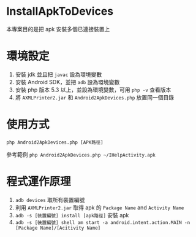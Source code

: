 InstallApkToDevices
===================

本專案目的是把 apk 安裝多個已連接裝置上


環境設定
=========
1. 安裝 jdk 並且把 `javac` 設為環境變數
2. 安裝 Android SDK，並把 `adb` 設為環境變數
3. 安裝 php 版本 5.3 以上，並設為環境變數，可用 `php -v` 查看版本
4. 將 `AXMLPrinter2.jar` 和 `Android2ApkDevices.php` 放置同一個目錄

使用方式
========
`php Android2ApkDevices.php [APK路徑]`

參考範例
`php Android2ApkDevices.php ~/IHelpActivity.apk`



程式運作原理
============
1. `adb devices` 取所有裝置編號
2. 利用 `AXMLPrinter2.jar` 取得 apk 的 `Package Name` and `Activity Name`
3. `adb -s [裝置編號] install [apk路徑]` 安裝 apk
4. `adb -s [裝置編號] shell am start -a android.intent.action.MAIN -n [Package Name]/[Acitivity Name]`





